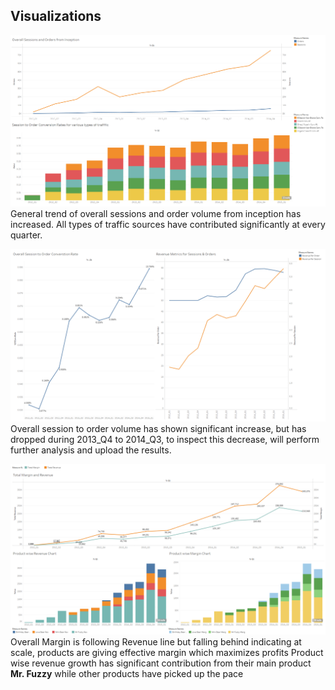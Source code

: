 ## Visualizations

![DB1](DB1.png)
General trend of overall sessions and order volume from inception has increased. All types of traffic sources have contributed significantly at every quarter.

![DB2](DB2.png)
Overall session to order volume has shown significant increase, but has dropped during 2013_Q4 to 2014_Q3, to inspect this decrease, will perform further analysis and upload the results.

![DB3](DB3.png)
Overall Margin is following Revenue line but falling behind indicating at scale, products are giving effective margin which maximizes profits
Product wise revenue growth has significant contribution from their main product **Mr. Fuzzy** while other products have picked up the pace


